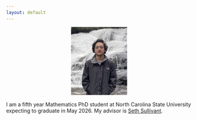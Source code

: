 ```yaml
---
layout: default
---
```

<div style="text-align: center;">
<img src="fp.jpeg" alt="" width="30%"/>
</div>

I am a fifth year Mathematics PhD student at North Carolina State University expecting to graduate in May 2026. My advisor is [Seth Sullivant](https://sethsullivant.wordpress.ncsu.edu).
